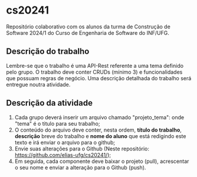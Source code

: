 # cs20241
Repositório colaborativo com os alunos da turma de Construção de Software 2024/1 do Curso de Engenharia de Software do INF/UFG. 

## Descrição do trabalho
Lembre-se que o trabalho é uma API-Rest referente a uma tema definido pelo grupo. O trabalho deve conter CRUDs (mínimo 3) e funcionalidades que possuam regras de negócio. Uma descrição detalhada do trabalho será entregue noutra atividade.

## Descrição da atividade
1. Cada grupo deverá inserir um arquivo chamado "projeto_tema": onde "tema" é o titulo para seu trabalho;
2. O conteúdo do arquivo deve conter, nesta ordem, **título do trabalho**, **descrição** breve do trabalho e **nome do aluno** que está redigindo este texto e irá enviar o arquivo para o github;
3. Envie suas alterações para o Github (Neste repositório: https://github.com/elias-ufg/cs20241/);
4. Em seguida, cada componente deve baixar o projeto (pull), acrescentar o seu nome e enviar a alteração para o Github (push).
